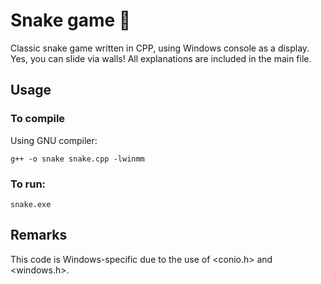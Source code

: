 # Snake game 🐍
Classic snake game written in CPP, using Windows console as a display. Yes, you can slide via walls!
All explanations are included in the main file.

## Usage
### To compile
Using GNU compiler:
```
g++ -o snake snake.cpp -lwinmm
```
### To run:
```
snake.exe
```

## Remarks 
This code is Windows-specific due to the use of <conio.h> and <windows.h>.

